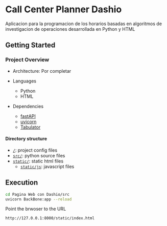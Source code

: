 # Call Center Planner Dashio
Aplicacion para la programacion de los horarios basadas en algoritmos de investigacion de operaciones desarrollada en Python y HTML

## Getting Started

### Project Overview

* Architecture:
Por completar
* Languages
  - Python
  - HTML 

* Dependencies
  - [fastAPI](https://fastapi.tiangolo.com/)
  - [uvicorn](https://www.uvicorn.org/)
  - [Tabulator](http://tabulator.info//)


#### Directory structure

* [`/`](/../../): project config files
* [`src/`](src/): python source files
* [`static/`](static/): static html files
  - [`static/js`](static/js): javascript files


## Execution 
```sh
cd Pagina Web con Dashio/src
uvicorn BackBone:app --reload
```
Point the brwoser to the URL
```html
http://127.0.0.1:8000/static/index.html
```
